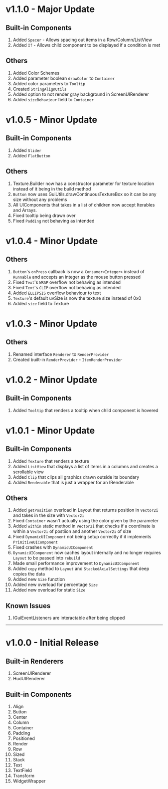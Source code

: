 # v1.1.0 - Major Update
## Built-in Components
1. Added `Spacer` - Allows spacing out items in a Row/Column/ListView
2. Added `If` - Allows child component to be displayed if a condition is met

## Others
1. Added Color Schemes
2. Added parameter boolean `drawColor` to `Container`
3. Added color parameters to `Tooltip`
4. Created `StringAlignUtils`
5. Added option to not render gray background in ScreenUIRenderer
6. Added `sizeBehaviour` field to `Container`

# v1.0.5 - Minor Update
## Built-in Components
1. Added `Slider`
2. Added `FlatButton`

## Others
1. Texture.Builder now has a constructor parameter for texture location instead of it being in the build method
2. `Button` now uses GuiUtils.drawContinuousTextureBox so it can be any size without any problems
3. All UIComponents that takes in a list of children now accept Iterables and Arrays.
4. Fixed tooltip being drawn over
5. Fixed `Padding` not behaving as intended

# v1.0.4 - Minor Update
## Others
1. `Button`'s `onPress` callback is now a `Consumer<Integer>` instead of `Runnable` and accepts an integer as the mouse button pressed
2. Fixed `Text`'s `WRAP` overflow not behaving as intended
3. Fixed `Text`'s `CLIP` overflow not behaving as intended
4. Added `ELLIPSIS` overflow behaviour to text
5. `Texture`'s default uvSize is now the texture size instead of 0x0
6. Added `size` field to Texture

# v1.0.3 - Minor Update
## Others
1. Renamed interface `Renderer` to `RenderProvider`
2. Created built-in `RenderProvider` - `ItemRenderProvider`

# v1.0.2 - Minor Update
## Built-in Components
1. Added `Tooltip` that renders a tooltip when child component is hovered

# v1.0.1 - Minor Update
## Built-in Components
1. Added `Texture` that renders a texture
2. Added `ListView` that displays a list of items in a columns and creates a scrollable view
3. Added `Clip` that clips all graphics drawn outside its boundary
4. Added `Renderable` that is just a wrapper for an IRenderable

## Others
1. Added `getPosition` overload in Layout that returns position in `Vector2i` and takes in the size with `Vector2i`
2. Fixed `Container` wasn't actually using the color given by the parameter
3. Added `within` static method in `Vector2i` that checks if a coordinate is within a `Vector2i` of postiion and another `Vector2i` of size
4. Fixed `DynamicUIComponent` not being setup correctly if it implements `PrimitiveUIComponent`
5. Fixed crashes with `DynamicUIComponent`
6. `DynamicUIComponent` now caches layout internally and no longer requires `Layout` to be passed into `rebuild`
7. Made small performance improvement to `DynamicUIComponent`
8. Added `copy` method to `Layout` and `StackedAxialSettings` that deep copies the data
9. Added new `Size` function
10. Added new overload for percentage `Size`
11. Added new overload for static `Size`

## Known Issues
1. IGuiEventListeners are interactable after being clipped
---

# v1.0.0 - Initial Release

## Built-in Renderers
1. ScreenUIRenderer
2. HudUIRenderer

## Built-in Components
1. Align
2. Button
3. Center
4. Column
5. Container
6. Padding
7. Positioned
8. Render
9. Row
10. Sized
11. Stack
12. Text
13. TextField
14. Transform
15. WidgetWrapper